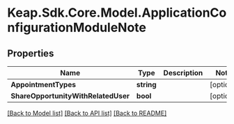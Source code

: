 # Keap.Sdk.Core.Model.ApplicationConfigurationModuleNote

## Properties

Name | Type | Description | Notes
------------ | ------------- | ------------- | -------------
**AppointmentTypes** | **string** |  | [optional] 
**ShareOpportunityWithRelatedUser** | **bool** |  | [optional] 

[[Back to Model list]](../README.md#documentation-for-models) [[Back to API list]](../README.md#documentation-for-api-endpoints) [[Back to README]](../README.md)

